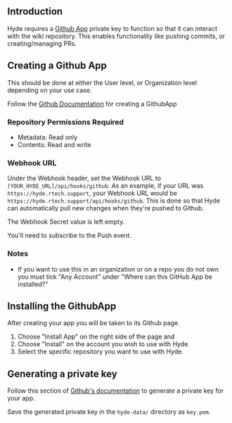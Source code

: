 ## Introduction
Hyde requires a [Github App](https://docs.github.com/en/apps/creating-github-apps/authenticating-with-a-github-app/authenticating-as-a-github-app) private key to function so that it
can interact with the wiki repository. This enables functionality like pushing commits, or creating/managing PRs.

## Creating a Github App
This should be done at either the User level, or Organization level depending on your use case.

Follow the [Github Documentation](https://docs.github.com/en/apps/creating-github-apps/registering-a-github-app/registering-a-github-app) for creating a GithubApp

### Repository Permissions Required
 - Metadata: Read only
 - Contents: Read and write

### Webhook URL
Under the Webhook header,
set the Webhook URL to `[YOUR_HYDE_URL]/api/hooks/github`.  As an example, if your URL was `https://hyde.rtech.support`, your Webhook URL would be `https://hyde.rtech.support/api/hooks/github`. This is done so that Hyde can automatically pull new changes when they're pushed to Github.

The Webhook Secret value is left empty.

You'll need to subscribe to the Push event.

### Notes
- If you want to use this in an organization or on a repo you do not own you must tick "Any Account" under "Where can this GitHub App be installed?"

## Installing the GithubApp
After creating your app you will be taken to its Github page.
1. Choose "Install App" on the right side of the page and 
2. Choose "Install" on the account you wish to use with Hyde. 
3. Select the specific repository you want to use with Hyde.

## Generating a private key
Follow this section of [Github's documentation](https://docs.github.com/en/apps/creating-github-apps/authenticating-with-a-github-app/managing-private-keys-for-github-apps#generating-private-keys) to generate a private key for your app.

Save the generated private key in the `hyde-data/` directory  as `key.pem`.